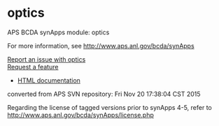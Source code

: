 # optics
APS BCDA synApps module: optics

For more information, see
   http://www.aps.anl.gov/bcda/synApps

[Report an issue with optics](https://github.com/epics-modules/optics/issues/new?title=%20ISSUE%20NAME%20HERE&body=**Describe%20the%20issue**%0A%0A**Steps%20to%20reproduce**%0A1.%20Step%20one%0A2.%20Step%20two%0A3.%20Step%20three%0A%0A**Expected%20behaivour**%0A%0A**Actual%20behaviour**%0A%0A**Build%20Environment**%0AArchitecture:%0AEpics%20Base%20Version:%0ADependent%20Module%20Versions:&labels=bug)  
[Request a feature](https://github.com/epics-modules/optics/issues/new?title=%20FEATURE%20SHORT%20DESCRIPTION&body=**Feature%20Long%20Description**%0A%0A**Why%20should%20this%20be%20added?**%0A&labels=enhancement)

* [HTML documentation](https://github.com/epics-modules/optics/blob/master/documentation/README.md)


converted from APS SVN repository: Fri Nov 20 17:38:04 CST 2015

Regarding the license of tagged versions prior to synApps 4-5,
refer to http://www.aps.anl.gov/bcda/synApps/license.php
